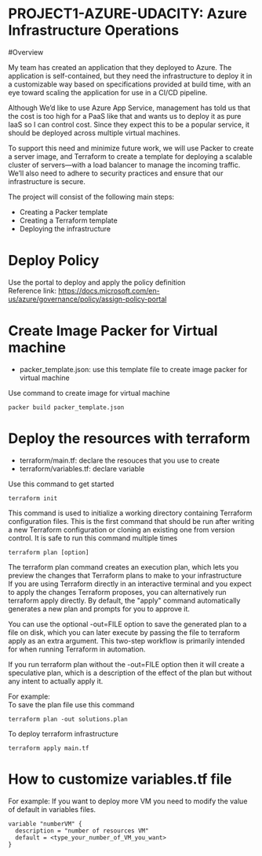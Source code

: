 # PROJECT1-AZURE-UDACITY:  Azure Infrastructure Operations

#Overview

My team has created an application that they deployed to Azure. The application is self-contained, but they need the infrastructure to deploy it in a customizable way based on specifications provided at build time, with an eye toward scaling the application for use in a CI/CD pipeline.

Although We’d like to use Azure App Service, management has told us that the cost is too high for a PaaS like that and wants us to deploy it as pure IaaS so I can control cost. Since they expect this to be a popular service, it should be deployed across multiple virtual machines.

To support this need and minimize future work, we will use Packer to create a server image, and Terraform to create a template for deploying a scalable cluster of servers—with a load balancer to manage the incoming traffic. We’ll also need to adhere to security practices and ensure that our infrastructure is secure.

The project will consist of the following main steps:  

* Creating a Packer template  
* Creating a Terraform template  
* Deploying the infrastructure  

# Deploy Policy 

Use the portal to deploy and apply the policy definition   
Reference link: https://docs.microsoft.com/en-us/azure/governance/policy/assign-policy-portal

# Create Image Packer for Virtual machine
* packer_template.json: use this template file to create image packer for virtual machine    

Use command to create image for virtual machine
```
packer build packer_template.json 
```
# Deploy the resources with terraform
* terraform/main.tf: declare the resouces that you use to create  
* terraform/variables.tf: declare variable  

Use this command to get started  
```
terraform init
```
This command is used to initialize a working directory containing Terraform configuration files. This is the first command that should be run after writing a new Terraform configuration or cloning an existing one from version control. It is safe to run this command multiple times  

```
terraform plan [option]
```
The terraform plan command creates an execution plan, which lets you preview the changes that Terraform plans to make to your infrastructure  
If you are using Terraform directly in an interactive terminal and you expect to apply the changes Terraform proposes, you can alternatively run terraform apply directly. By default, the "apply" command automatically generates a new plan and prompts for you to approve it.  

You can use the optional -out=FILE option to save the generated plan to a file on disk, which you can later execute by passing the file to terraform apply as an extra argument. This two-step workflow is primarily intended for when running Terraform in automation. 

If you run terraform plan without the -out=FILE option then it will create a speculative plan, which is a description of the effect of the plan but without any intent to actually apply it. 

For example:  
To save the plan file use this command
```
terraform plan -out solutions.plan
```
To deploy terraform infrastructure
```
terraform apply main.tf
```

# How to customize variables.tf file
For example: If you want to deploy more VM you need to modify the value of default in variables files. 
```
variable "numberVM" {  
  description = "number of resources VM"  
  default = <type_your_number_of_VM_you_want>  
}
```
